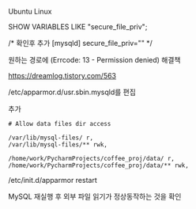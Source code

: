 Ubuntu Linux

SHOW VARIABLES LIKE "secure_file_priv";

/*
확인후 추가
[mysqld]
secure_file_priv=""
*/

원하는 경로에 (Errcode: 13 - Permission denied) 해결책

https://dreamlog.tistory.com/563

/etc/apparmor.d/usr.sbin.mysqld를 편집


추가

    # Allow data files dir access

    /var/lib/mysql-files/ r,
    /var/lib/mysql-files/** rwk,

    /home/work/PycharmProjects/coffee_proj/data/ r,
    /home/work/PycharmProjects/coffee_proj/data/** rwk,


/etc/init.d/apparmor restart

MySQL 재실행 후 외부 파일 읽기가 정상동작하는 것을 확인
